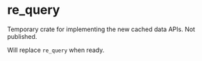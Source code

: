 # re_query

Temporary crate for implementing the new cached data APIs. Not published.

Will replace `re_query` when ready.

